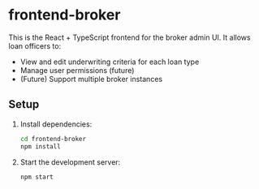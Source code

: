 # frontend-broker

This is the React + TypeScript frontend for the broker admin UI. It allows loan officers to:
- View and edit underwriting criteria for each loan type
- Manage user permissions (future)
- (Future) Support multiple broker instances

## Setup

1. Install dependencies:
   ```bash
   cd frontend-broker
   npm install
   ```
2. Start the development server:
   ```bash
   npm start
   ``` 